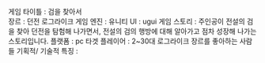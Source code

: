 게임 타이틀 : 검을 찾아서                                                  
장르 : 던전 로그라이크 게임 
엔진 : 유니티 
UI : ugui
게임 스토리 : 주인공이 전설의 검을 찾아 던전을 탐험해 나가면서, 
             전설의 검의 행방에 대해 알아가고 점차 성장해 나가는 스토리입니다.
플랫폼 : pc 
타겟 플레이어 : 2~30대 로그라이크 장르를 좋아하는 사람들 
기획적/ 기술적 특징 : 
